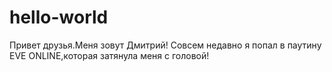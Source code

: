 # hello-world

Привет друзья.Меня зовут Дмитрий!
Совсем недавно я попал в паутину EVE ONLINE,которая затянула меня с головой!
